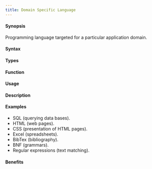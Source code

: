```yaml
---
title: Domain Specific Language
---
```


#### Synopsis

Programming language targeted for a particular application domain.

#### Syntax

#### Types

#### Function
       
#### Usage

#### Description

#### Examples

*  SQL (querying data bases).
*  HTML (web pages).
*  CSS (presentation of HTML pages).
*  Excel (spreadsheets).
*  BibTex (bibliography).
*  BNF (grammars).
*  Regular expressions (text matching).

#### Benefits



